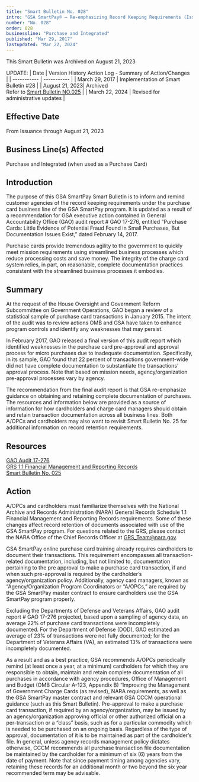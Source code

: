 ```yaml
---
title: "Smart Bulletin No. 028"
intro: "GSA SmartPay® – Re-emphasizing Record Keeping Requirements (Issued pursuant to Government Accountability Offic (GAO) Audit Report # GAO-17-276)"
number: "No. 028"
order: 028
businessline: "Purchase and Integrated"
published: "Mar 29, 2017"
lastupdated: "Mar 22, 2024"
---
```


<div 
    class="usa-alert margin-y-2 usa-alert--warning"
    data-test="alert-container"
    >
    <div class="usa-alert__body">
    <p 
        class="usa-alert__text" 
    >
        This Smart Bulletin was Archived on August 21, 2023
    </p>
    </div>
</div>

UPDATE:
| Date | Version History Action Log - Summary of Action/Changes |
| ----------- | ----------- |
| March 29, 2017 | Implementation of Smart Bulletin #28 |
| August 21, 2023| Archived </br> Refer to [Smart Bulletin NO.025](/policies-and-audits/smart-bulletins/025) |
| March 22, 2024 | Revised for administrative updates |


## Effective Date

From Issuance through August 21, 2023

## Business Line(s) Affected

Purchase and Integrated (when used as a Purchase Card)

## Introduction

The purpose of this GSA SmartPay Smart Bulletin is to inform and remind customer agencies of the record keeping requirements under the purchase card business line of the GSA SmartPay program. It is updated as a result of a recommendation for GSA executive action contained in General Accountability Office (GAO) audit report # GAO 17-276, entitled “Purchase Cards: Little Evidence of Potential Fraud Found in Small Purchases, But Documentation Issues Exist,” dated February 14, 2017. 

Purchase cards provide tremendous agility to the government to quickly meet mission requirements using streamlined business processes which reduce processing costs and save money. The integrity of the charge card system relies, in part, on reasonable, complete documentation practices consistent with the streamlined business processes it embodies. 


## Summary

At the request of the House Oversight and Government Reform Subcommittee on Government Operations, GAO began a review of a statistical sample of purchase card transactions in January 2015. The intent of the audit was to review actions OMB and GSA have taken to enhance program controls and identify any weaknesses that may persist. 

In February 2017, GAO released a final version of this audit report which identified weaknesses in the purchase card pre-approval and approval process for micro purchases due to inadequate documentation. Specifically, in its sample, GAO found that 22 percent of transactions government-wide did not have complete documentation to substantiate the transactions’ approval process. Note that based on mission needs, agency/organization pre-approval processes vary by agency. 

The recommendation from the final audit report is that GSA re-emphasize guidance on obtaining and retaining complete documentation of purchases. The resources and information below are provided as a source of information for how cardholders and charge card managers should obtain and retain transaction documentation across all business lines. Both A/OPCs and cardholders may also want to revisit Smart Bulletin No. 25 for additional information on record retention requirements.


## Resources

[GAO Audit 17-276](https://www.gao.gov/products/gao-17-276) </br>
[GRS 1.1 Financial Management and Reporting Records](http://www.archives.gov/records-mgmt/grs/grs01-1.pdf) </br>
[Smart Bulletin No. 025](/policies-and-audits/smart-bulletins/025)


## Action


A/OPCs and cardholders must familiarize themselves with the National Archive and Records Administration (NARA) General Records Schedule 1.1 Financial Management and Reporting Records requirements. Some of these changes affect record retention of documents associated with use of the GSA SmartPay program. For questions related to the GRS, please contact the NARA Office of the Chief Records Officer at GRS_Team@nara.gov. 

GSA SmartPay online purchase card training already requires cardholders to document their transactions. This requirement encompasses all transaction-related documentation, including, but not limited to, documentation pertaining to the pre approval to make a purchase card transaction, if and when such pre-approval is required by the cardholder’s agency/organization policy. Additionally, agency card managers, known as “Agency/Organization Program Coordinators or “A/OPCs,” are required by the GSA SmartPay master contract to ensure cardholders use the GSA SmartPay program properly. 

Excluding the Departments of Defense and Veterans Affairs, GAO audit report # GAO 17-276 projected, based upon a sampling of agency data, an average 22% of purchase card transactions were incompletely documented. For the Department of Defense (DOD), GAO estimated an average of 23% of transactions were not fully documented; for the Department of Veterans Affairs (VA), an estimated 13% of transactions were incompletely documented. 

As a result and as a best practice, GSA recommends A/OPCs periodically remind (at least once a year, at a minimum) cardholders for which they are responsible to obtain, maintain and retain complete documentation of all purchases in accordance with agency procedures, Office of Management and Budget (OMB Circular A-123, Appendix B) “Improving the Management of Government Charge Cards (as revised), NARA requirements, as well as the GSA SmartPay master contract and relevant GSA CCCM operational guidance (such as this Smart Bulletin). Pre-approval to make a purchase card transaction, if required by an agency/organization, may be issued by an agency/organization approving official or other authorized official on a per-transaction or a “class” basis, such as for a particular commodity which is needed to be purchased on an ongoing basis. Regardless of the type of approval, documentation of it is to be maintained as part of the cardholder’s file. In general, unless agency records management policy dictates otherwise, CCCM recommends all purchase transaction file documentation be maintained by the cardholder for a minimum of six (6) years from the date of payment. Note that since payment timing among agencies vary, retaining these records for an additional month or two beyond the six year recommended term may be advisable. 
